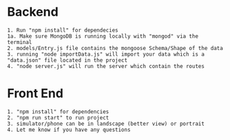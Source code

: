 # Backend
    1. Run "npm install" for dependecies
    1a. Make sure MongoDB is running locally with "mongod" via the terminal
    2. models/Entry.js file contains the mongoose Schema/Shape of the data
    3. running "node importData.js" will import your data which is a "data.json" file located in the project
    4. "node server.js" will run the server which contain the routes

# Front End
    1. "npm install" for dependencies
    2. "npm run start" to run project
    3. simulator/phone can be in landscape (better view) or portrait
    4. Let me know if you have any questions
